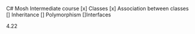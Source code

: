 C# Mosh Intermediate course
[x] Classes
[x] Association between classes
[] Inheritance
[] Polymorphism
[]Interfaces

4.22
